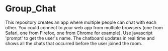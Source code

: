 # Group_Chat

This repository creates an app where multiple people can chat with each other. You could connect to your web app from multiple browsers (one from Safari, one from Firefox, one from Chrome for example). Use javascript 'prompt' to get the user's name. The chatboard updates in real time and shows all the chats that occurred before the user joined the room.
